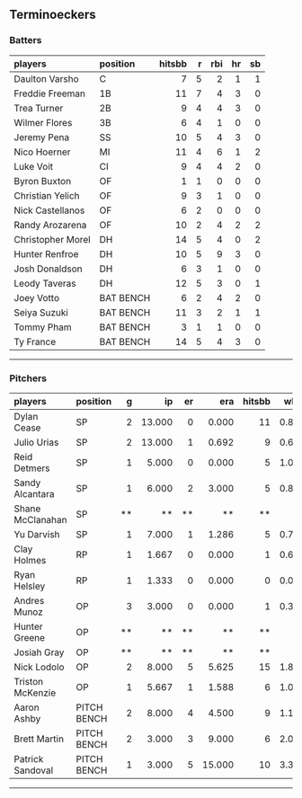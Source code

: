 ## Terminoeckers

### Batters

 
|players           |position  | hitsbb|  r| rbi| hr| sb| 
|:-----------------|:---------|------:|--:|---:|--:|--:| 
|Daulton Varsho    |C         |      7|  5|   2|  1|  1| 
|Freddie Freeman   |1B        |     11|  7|   4|  3|  0| 
|Trea Turner       |2B        |      9|  4|   4|  3|  0| 
|Wilmer Flores     |3B        |      6|  4|   1|  0|  0| 
|Jeremy Pena       |SS        |     10|  5|   4|  3|  0| 
|Nico Hoerner      |MI        |     11|  4|   6|  1|  2| 
|Luke Voit         |CI        |      9|  4|   4|  2|  0| 
|Byron Buxton      |OF        |      1|  1|   0|  0|  0| 
|Christian Yelich  |OF        |      9|  3|   1|  0|  0| 
|Nick Castellanos  |OF        |      6|  2|   0|  0|  0| 
|Randy Arozarena   |OF        |     10|  2|   4|  2|  2| 
|Christopher Morel |DH        |     14|  5|   4|  0|  2| 
|Hunter Renfroe    |DH        |     10|  5|   9|  3|  0| 
|Josh Donaldson    |DH        |      6|  3|   1|  0|  0| 
|Leody Taveras     |DH        |     12|  5|   3|  0|  1| 
|Joey Votto        |BAT BENCH |      6|  2|   4|  2|  0| 
|Seiya Suzuki      |BAT BENCH |     11|  3|   2|  1|  1| 
|Tommy Pham        |BAT BENCH |      3|  1|   1|  0|  0| 
|Ty France         |BAT BENCH |     14|  5|   4|  3|  0| 


* * *

### Pitchers

 
|players          |position    |  g|     ip| er|    era| hitsbb|  whip| so|  w| sv| 
|:----------------|:-----------|--:|------:|--:|------:|------:|-----:|--:|--:|--:| 
|Dylan Cease      |SP          |  2| 13.000|  0|  0.000|     11| 0.846| 12|  2|  0| 
|Julio Urias      |SP          |  2| 13.000|  1|  0.692|      9| 0.692| 13|  2|  0| 
|Reid Detmers     |SP          |  1|  5.000|  0|  0.000|      5| 1.000|  6|  1|  0| 
|Sandy Alcantara  |SP          |  1|  6.000|  2|  3.000|      5| 0.833| 10|  0|  0| 
|Shane McClanahan |SP          | **|     **| **|     **|     **|    **| **| **| **| 
|Yu Darvish       |SP          |  1|  7.000|  1|  1.286|      5| 0.714|  9|  1|  0| 
|Clay Holmes      |RP          |  1|  1.667|  0|  0.000|      1| 0.600|  3|  0|  1| 
|Ryan Helsley     |RP          |  1|  1.333|  0|  0.000|      0| 0.000|  3|  0|  1| 
|Andres Munoz     |OP          |  3|  3.000|  0|  0.000|      1| 0.333|  3|  0|  0| 
|Hunter Greene    |OP          | **|     **| **|     **|     **|    **| **| **| **| 
|Josiah Gray      |OP          | **|     **| **|     **|     **|    **| **| **| **| 
|Nick Lodolo      |OP          |  2|  8.000|  5|  5.625|     15| 1.875| 14|  1|  0| 
|Triston McKenzie |OP          |  1|  5.667|  1|  1.588|      6| 1.059|  4|  0|  0| 
|Aaron Ashby      |PITCH BENCH |  2|  8.000|  4|  4.500|      9| 1.125| 11|  0|  0| 
|Brett Martin     |PITCH BENCH |  2|  3.000|  3|  9.000|      6| 2.000|  2|  0|  0| 
|Patrick Sandoval |PITCH BENCH |  1|  3.000|  5| 15.000|     10| 3.333|  4|  0|  0| 


* * *


